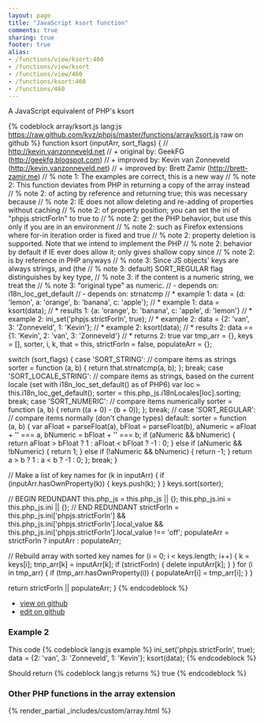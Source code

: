 ```yaml
---
layout: page
title: "JavaScript ksort function"
comments: true
sharing: true
footer: true
alias:
- /functions/view/ksort:460
- /functions/view/ksort
- /functions/view/460
- /functions/ksort:460
- /functions/460
---
```

<!-- Generated by Rakefile:build -->
A JavaScript equivalent of PHP's ksort

{% codeblock array/ksort.js lang:js https://raw.github.com/kvz/phpjs/master/functions/array/ksort.js raw on github %}
function ksort (inputArr, sort_flags) {
  // http://kevin.vanzonneveld.net
  // +   original by: GeekFG (http://geekfg.blogspot.com)
  // +   improved by: Kevin van Zonneveld (http://kevin.vanzonneveld.net)
  // +   improved by: Brett Zamir (http://brett-zamir.me)
  // %          note 1: The examples are correct, this is a new way
  // %        note 2: This function deviates from PHP in returning a copy of the array instead
  // %        note 2: of acting by reference and returning true; this was necessary because
  // %        note 2: IE does not allow deleting and re-adding of properties without caching
  // %        note 2: of property position; you can set the ini of "phpjs.strictForIn" to true to
  // %        note 2: get the PHP behavior, but use this only if you are in an environment
  // %        note 2: such as Firefox extensions where for-in iteration order is fixed and true
  // %        note 2: property deletion is supported. Note that we intend to implement the PHP
  // %        note 2: behavior by default if IE ever does allow it; only gives shallow copy since
  // %        note 2: is by reference in PHP anyways
  // %        note 3: Since JS objects' keys are always strings, and (the
  // %        note 3: default) SORT_REGULAR flag distinguishes by key type,
  // %        note 3: if the content is a numeric string, we treat the
  // %        note 3: "original type" as numeric.
  // -    depends on: i18n_loc_get_default
  // -    depends on: strnatcmp
  // *     example 1: data = {d: 'lemon', a: 'orange', b: 'banana', c: 'apple'};
  // *     example 1: data = ksort(data);
  // *     results 1: {a: 'orange', b: 'banana', c: 'apple', d: 'lemon'}
  // *     example 2: ini_set('phpjs.strictForIn', true);
  // *     example 2: data = {2: 'van', 3: 'Zonneveld', 1: 'Kevin'};
  // *     example 2: ksort(data);
  // *     results 2: data == {1: 'Kevin', 2: 'van', 3: 'Zonneveld'}
  // *     returns 2: true
  var tmp_arr = {},
    keys = [],
    sorter, i, k, that = this,
    strictForIn = false,
    populateArr = {};

  switch (sort_flags) {
  case 'SORT_STRING':
    // compare items as strings
    sorter = function (a, b) {
      return that.strnatcmp(a, b);
    };
    break;
  case 'SORT_LOCALE_STRING':
    // compare items as strings, based on the current locale (set with  i18n_loc_set_default() as of PHP6)
    var loc = this.i18n_loc_get_default();
    sorter = this.php_js.i18nLocales[loc].sorting;
    break;
  case 'SORT_NUMERIC':
    // compare items numerically
    sorter = function (a, b) {
      return ((a + 0) - (b + 0));
    };
    break;
    // case 'SORT_REGULAR': // compare items normally (don't change types)
  default:
    sorter = function (a, b) {
      var aFloat = parseFloat(a),
        bFloat = parseFloat(b),
        aNumeric = aFloat + '' === a,
        bNumeric = bFloat + '' === b;
      if (aNumeric && bNumeric) {
        return aFloat > bFloat ? 1 : aFloat < bFloat ? -1 : 0;
      } else if (aNumeric && !bNumeric) {
        return 1;
      } else if (!aNumeric && bNumeric) {
        return -1;
      }
      return a > b ? 1 : a < b ? -1 : 0;
    };
    break;
  }

  // Make a list of key names
  for (k in inputArr) {
    if (inputArr.hasOwnProperty(k)) {
      keys.push(k);
    }
  }
  keys.sort(sorter);

  // BEGIN REDUNDANT
  this.php_js = this.php_js || {};
  this.php_js.ini = this.php_js.ini || {};
  // END REDUNDANT
  strictForIn = this.php_js.ini['phpjs.strictForIn'] && this.php_js.ini['phpjs.strictForIn'].local_value && this.php_js.ini['phpjs.strictForIn'].local_value !== 'off';
  populateArr = strictForIn ? inputArr : populateArr;

  // Rebuild array with sorted key names
  for (i = 0; i < keys.length; i++) {
    k = keys[i];
    tmp_arr[k] = inputArr[k];
    if (strictForIn) {
      delete inputArr[k];
    }
  }
  for (i in tmp_arr) {
    if (tmp_arr.hasOwnProperty(i)) {
      populateArr[i] = tmp_arr[i];
    }
  }

  return strictForIn || populateArr;
}
{% endcodeblock %}

 - [view on github](https://github.com/kvz/phpjs/blob/master/functions/array/ksort.js)
 - [edit on github](https://github.com/kvz/phpjs/edit/master/functions/array/ksort.js)

### Example 2
This code
{% codeblock lang:js example %}
ini_set('phpjs.strictForIn', true);
data = {2: 'van', 3: 'Zonneveld', 1: 'Kevin'};
ksort(data);
{% endcodeblock %}

Should return
{% codeblock lang:js returns %}
true
{% endcodeblock %}


### Other PHP functions in the array extension
{% render_partial _includes/custom/array.html %}
